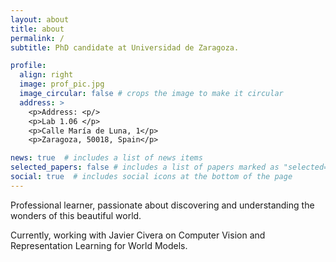```yaml
---
layout: about
title: about
permalink: /
subtitle: PhD candidate at Universidad de Zaragoza.

profile:
  align: right
  image: prof_pic.jpg
  image_circular: false # crops the image to make it circular
  address: >
    <p>Address: <p/>
    <p>Lab 1.06 </p>
    <p>Calle María de Luna, 1</p>
    <p>Zaragoza, 50018, Spain</p>

news: true  # includes a list of news items
selected_papers: false # includes a list of papers marked as "selected={true}"
social: true  # includes social icons at the bottom of the page
---
```


Professional learner, passionate about discovering and understanding the wonders of this beautiful world. 

Currently, working with Javier Civera on Computer Vision and Representation Learning for World Models.
